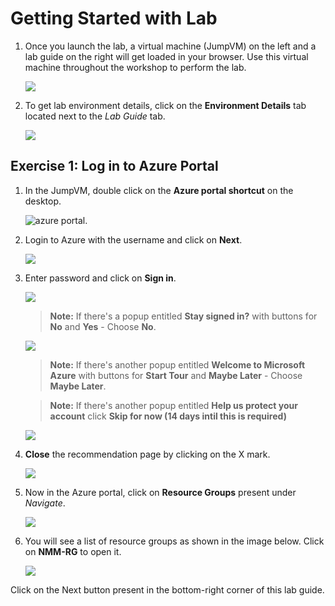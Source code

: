 # Getting Started with Lab	

1. Once you launch the lab, a virtual machine (JumpVM) on the left and a lab guide on the right will get loaded in your browser. Use this virtual machine throughout the workshop to perform the lab.	

   ![](media/gs1.png)	

2. To get lab environment details, click on the **Environment Details** tab located next to the *Lab Guide* tab. 	

   ![](media/gs2.png)	

## Exercise 1: Log in to Azure Portal

1. In the JumpVM, double click on the **Azure portal shortcut** on the desktop.

   ![azure portal.](media/gs3.png)  

2. Login to Azure with the username **<inject key="AzureAdUserEmail" />** and click on **Next**.

   ![](media/gs4.png)

3. Enter password **<inject key="AzureAdUserPassword" />** and click on **Sign in**.

   ![](media/gs5.png)

   >**Note:** If there's a popup entitled **Stay signed in?** with buttons for **No** and **Yes** - Choose **No**.
   
   ![](media/gs6.png)
     
   >**Note:** If there's another popup entitled **Welcome to Microsoft Azure** with buttons for **Start Tour** and **Maybe Later** - Choose **Maybe Later**.
   
   >**Note:** If there's another popup entitled **Help us protect your account** click **Skip for now (14 days intil this is required)**
   
   ![](media/gs7.png)
    
4. **Close** the recommendation page by clicking on the X mark.

   ![](media/gs8.png)

4. Now in the Azure portal, click on **Resource Groups** present under *Navigate*.

   ![](media/gs9.png)

5. You will see a list of resource groups as shown in the image below. Click on **NMM-RG** to open it.

   ![](media/gs10.png)
   
Click on the Next button present in the bottom-right corner of this lab guide.


